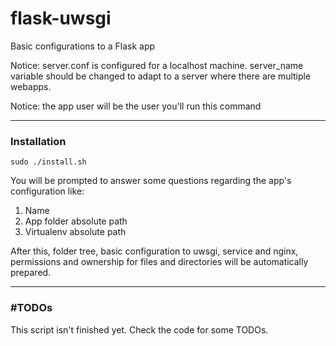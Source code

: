 # flask-uwsgi
Basic configurations to a Flask app

Notice: server.conf is configured for a localhost machine. server_name variable should be changed to adapt to a server where there are multiple webapps.

Notice: the app user will be the user you'll  run this command

***

### Installation

	sudo ./install.sh
	
You will be prompted to answer some questions regarding the app's configuration like:
1) Name
2) App folder absolute path
3) Virtualenv absolute path

After this, folder tree, basic configuration to uwsgi, service and nginx, permissions and ownership for files and directories will be automatically prepared.

***

### #TODOs
 This script isn't finished yet.
 Check the code for some TODOs.